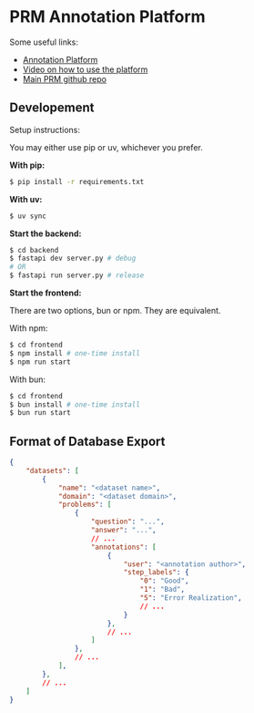 # PRM Annotation Platform

Some useful links:
- [Annotation Platform](https://prm.duckai.org)
- [Video on how to use the platform](https://youtu.be/3XettEOoCZw)
- [Main PRM github repo](https://github.com/TheDuckAI/prm)

## Developement
Setup instructions:

You may either use pip or uv, whichever you prefer.

**With pip:**
```bash
$ pip install -r requirements.txt
```

**With uv:**
```bash
$ uv sync
```

**Start the backend:**
```bash
$ cd backend
$ fastapi dev server.py # debug
# OR
$ fastapi run server.py # release
```

**Start the frontend:**

There are two options, bun or npm. They are equivalent.

With npm:
```bash
$ cd frontend
$ npm install # one-time install
$ npm run start
```

With bun:
```bash
$ cd frontend
$ bun install # one-time install
$ bun run start
```

## Format of Database Export

```json
{
    "datasets": [
        {
            "name": "<dataset name>",
            "domain": "<dataset domain>",
            "problems": [
                {
                    "question": "...",
                    "answer": "...",
                    // ...
                    "annotations": [
                        {
                            "user": "<annotation author>",
                            "step_labels": {
                                "0": "Good",
                                "1": "Bad",
                                "5": "Error Realization",
                                // ...
                            }
                        },
                        // ...
                    ]
                },
                // ...
            ],
        },
        // ...
    ]
}
```

<!-- # Things that need to be done still:

1. save and load annotations for users

# Some old stuff:

Current plan:
1. Make annotation platform first with no user login system - just for the demo on friday
2. add user login system with API key and hardcoded users
3. add OAuth2 sign in with Huggingface or Github 

## Functional Requirements

1. Get unannotated questions from database
    - Call API to retrieve 
    - Use SQLite 
2. User System
    - Manually create API keys and distribute to annotator team
    - Store API key in cookies so relogin doesn't need to happen often
  
## User Stories

Annotators:
1. As a user, I want to be able to log onto the system, select some questions based on the dataset, and then start working on them.
2. As a user, I want to be able to efficiently and easily see the question, answer, and model answer for the question. This includes good latex and markdown support as well as making a split-screen format where the question and anwer are on the left, and the model answer is on the right. The model answer is split into steps so I can easily label each step as good, bad, neutral, or error realization. 
3. As a user, I want to be able to mark questions with certain tags which can be filtered and searched by.

Researchers:
1. As a researcher, I want to be able to upload problems to the platform through some simple API client library (just upload some json objects)
2. As a researcher, I want to be able to view problems in the database and see responses to them easily. 

Engineers:
1. As an engineer, I want unit testing and the code should be easy to read and functional.
2. As an engineer, There should be decent documentation.
3. As an engineer, there should be comprehensive error handling. -->